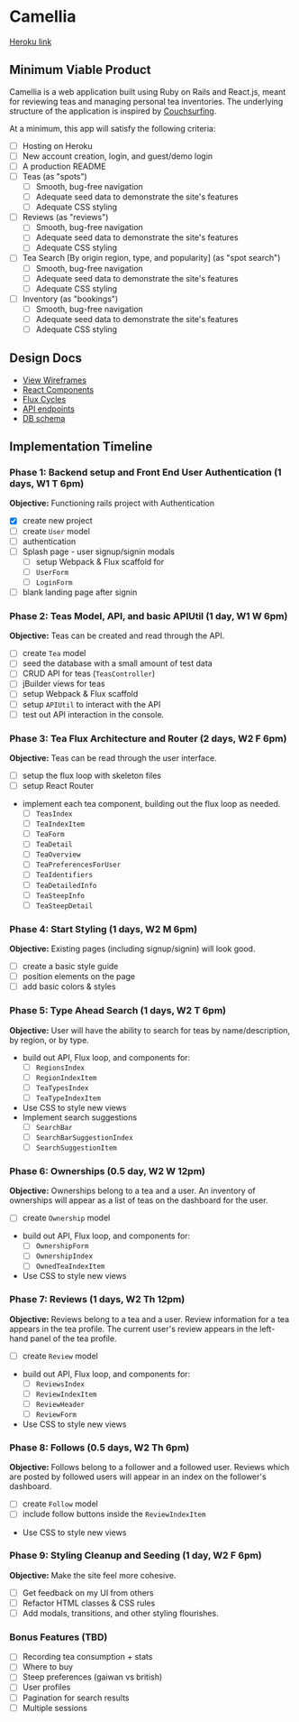 # Camellia

[Heroku link][heroku]

[heroku]: http://www.herokuapp.com

## Minimum Viable Product

Camellia is a web application built using Ruby on Rails and React.js, meant for reviewing teas and managing personal tea inventories. The underlying structure of the application is inspired by [Couchsurfing](https://www.couchsurfing.com/).  

At a minimum, this app will satisfy the following criteria:

- [ ] Hosting on Heroku
- [ ] New account creation, login, and guest/demo login
- [ ] A production README
- [ ] Teas (as "spots")
  - [ ] Smooth, bug-free navigation
  - [ ] Adequate seed data to demonstrate the site's features
  - [ ] Adequate CSS styling
- [ ] Reviews (as "reviews")
  - [ ] Smooth, bug-free navigation
  - [ ] Adequate seed data to demonstrate the site's features
  - [ ] Adequate CSS styling
- [ ] Tea Search [By origin region, type, and popularity] (as "spot search")
  - [ ] Smooth, bug-free navigation
  - [ ] Adequate seed data to demonstrate the site's features
  - [ ] Adequate CSS styling
- [ ] Inventory (as "bookings")
  - [ ] Smooth, bug-free navigation
  - [ ] Adequate seed data to demonstrate the site's features
  - [ ] Adequate CSS styling

## Design Docs
* [View Wireframes][views]
* [React Components][components]
* [Flux Cycles][flux-cycles]
* [API endpoints][api-endpoints]
* [DB schema][schema]

[views]: docs/views.md
[components]: docs/components.md
[flux-cycles]: docs/flux-cycles.md
[api-endpoints]: docs/api-endpoints.md
[schema]: docs/schema.md

## Implementation Timeline

### Phase 1: Backend setup and Front End User Authentication (1 days, W1 T 6pm)

**Objective:** Functioning rails project with Authentication

- [X] create new project
- [ ] create `User` model
- [ ] authentication
- [ ] Splash page - user signup/signin modals
  - [ ] setup Webpack & Flux scaffold for
  - [ ] `UserForm`
  - [ ] `LoginForm`
- [ ] blank landing page after signin

### Phase 2: Teas Model, API, and basic APIUtil (1 day, W1 W 6pm)

**Objective:** Teas can be created and read through the API.

- [ ] create `Tea` model
- [ ] seed the database with a small amount of test data
- [ ] CRUD API for teas (`TeasController`)
- [ ] jBuilder views for teas
- [ ] setup Webpack & Flux scaffold
- [ ] setup `APIUtil` to interact with the API
- [ ] test out API interaction in the console.

### Phase 3: Tea Flux Architecture and Router (2 days, W2 F 6pm)

**Objective:** Teas can be read through the
user interface.

- [ ] setup the flux loop with skeleton files
- [ ] setup React Router
- implement each tea component, building out the flux loop as needed.
  - [ ] `TeasIndex`
  - [ ] `TeaIndexItem`
  - [ ] `TeaForm`
  - [ ] `TeaDetail`
  - [ ] `TeaOverview`
  - [ ] `TeaPreferencesForUser`
  - [ ] `TeaIdentifiers`
  - [ ] `TeaDetailedInfo`
  - [ ] `TeaSteepInfo`
  - [ ] `TeaSteepDetail`

### Phase 4: Start Styling (1 days, W2 M 6pm)

**Objective:** Existing pages (including signup/signin) will look good.

- [ ] create a basic style guide
- [ ] position elements on the page
- [ ] add basic colors & styles

### Phase 5: Type Ahead Search (1 days, W2 T 6pm)

**Objective:** User will have the ability to search for teas by name/description, by region, or by type.

- build out API, Flux loop, and components for:
  - [ ] `RegionsIndex`
  - [ ] `RegionIndexItem`
  - [ ] `TeaTypesIndex`
  - [ ] `TeaTypeIndexItem`
- Use CSS to style new views
- Implement search suggestions
  - [ ] `SearchBar`
  - [ ] `SearchBarSuggestionIndex`
  - [ ] `SearchSuggestionItem`

### Phase 6: Ownerships (0.5 day, W2 W 12pm)

**Objective:** Ownerships belong to a tea and a user. An inventory of ownerships will appear as a list of teas on the dashboard for the user.  

- [ ] create `Ownership` model
- build out API, Flux loop, and components for:
  - [ ] `OwnershipForm`
  - [ ] `OwnershipIndex`
  - [ ] `OwnedTeaIndexItem`
- Use CSS to style new views

### Phase 7: Reviews (1 days, W2 Th 12pm)

**Objective:** Reviews belong to a tea and a user. Review information for a tea appears in the tea profile. The current user's review appears in the left-hand panel of the tea profile.

- [ ] create `Review` model
- build out API, Flux loop, and components for:
  - [ ] `ReviewsIndex`
  - [ ] `ReviewIndexItem`
  - [ ] `ReviewHeader`
  - [ ] `ReviewForm`
- Use CSS to style new views

### Phase 8: Follows (0.5 days, W2 Th 6pm)

**Objective:** Follows belong to a follower and a followed user. Reviews which are posted by followed users will appear in an index on the follower's dashboard.  

- [ ] create `Follow` model
- [ ] include follow buttons inside the `ReviewIndexItem`
- Use CSS to style new views

### Phase 9: Styling Cleanup and Seeding (1 day, W2 F 6pm)

**Objective:** Make the site feel more cohesive.

- [ ] Get feedback on my UI from others
- [ ] Refactor HTML classes & CSS rules
- [ ] Add modals, transitions, and other styling flourishes.

### Bonus Features (TBD)
- [ ] Recording tea consumption + stats
- [ ] Where to buy
- [ ] Steep preferences (gaiwan vs british)
- [ ] User profiles
- [ ] Pagination for search results
- [ ] Multiple sessions

<!-- [phase-one]: docs/phases/phase1.md
[phase-two]: docs/phases/phase2.md
[phase-three]: docs/phases/phase3.md
[phase-four]: docs/phases/phase4.md
[phase-five]: docs/phases/phase5.md -->
